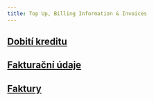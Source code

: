 ```yaml
---
title: Top Up, Billing Information & Invoices
---
```


## [Dobití kreditu](purchasing-credit.md#what-are-credits-do-they-expire)

## [Fakturační údaje](billing-information.html#musim-vyplnit-fakturačni-udaje)

## [Faktury](invoices.md#)
